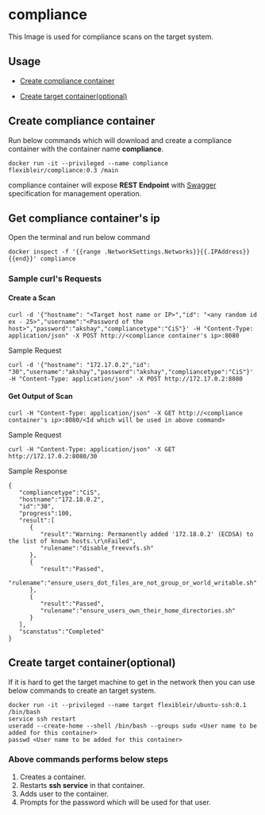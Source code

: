 [swagger]: https://github.com/flexibleir/compliance/blob/master/swagger/swagger.yml

# compliance

This Image is used for compliance scans on the target system.

## Usage
- [Create compliance container](#create-compliance-container)

- [Create target container(optional)](#create-target-containeroptional)

## Create compliance container
Run below commands which will download and create a compliance container with the container name **compliance**.
```
docker run -it --privileged --name compliance flexibleir/compliance:0.3 /main
```

compliance container will expose **REST Endpoint** with [Swagger][swagger] specification for management operation.

## Get compliance container's ip
Open the terminal and run below command 
```
docker inspect -f '{{range .NetworkSettings.Networks}}{{.IPAddress}}{{end}}' compliance
```

### Sample curl's Requests 
#### Create a Scan
```
curl -d '{"hostname": "<Target host name or IP>","id": "<any random id ex - 25>","username":"<Password of the host>","password":"akshay","compliancetype":"CiS"}' -H "Content-Type: application/json" -X POST http://<compliance container's ip>:8080
```
Sample Request
```
curl -d '{"hostname": "172.17.0.2","id": "30","username":"akshay","password":"akshay","compliancetype":"CiS"}' -H "Content-Type: application/json" -X POST http://172.17.0.2:8080
```

#### Get Output of Scan

```
curl -H "Content-Type: application/json" -X GET http://<compliance container's ip>:8080/<Id which will be used in above command>
```
Sample Request
```
curl -H "Content-Type: application/json" -X GET http://172.17.0.2:8080/30
```
Sample Response
```
{
   "compliancetype":"CiS",
   "hostname":"172.18.0.2",
   "id":"30",
   "progress":100,
   "result":[
      {
         "result":"Warning: Permanently added '172.18.0.2' (ECDSA) to the list of known hosts.\r\nFailed",
         "rulename":"disable_freevxfs.sh"
      },
      {
         "result":"Passed",
         "rulename":"ensure_users_dot_files_are_not_group_or_world_writable.sh"
      },
      {
         "result":"Passed",
         "rulename":"ensure_users_own_their_home_directories.sh"
      }
   ],
   "scanstatus":"Completed"
}
```

## Create target container(optional)
If it is hard to get the target machine to get in the network then you can use below commands to create an target system.

```
docker run -it --privileged --name target flexibleir/ubuntu-ssh:0.1 /bin/bash
service ssh restart
useradd --create-home --shell /bin/bash --groups sudo <User name to be added for this container>
passwd <User name to be added for this container>
```
### Above commands performs below steps
1. Creates a container.
2. Restarts **ssh service** in that container.
3. Adds user to the container.
4. Prompts for the password which will be used for that user.